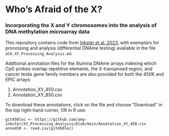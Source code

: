 # Who’s Afraid of the X? 
### Incorporating the X and Y chromosomes into the analysis of DNA methylation microarray data
This repository contains code from [Inkster et al. 2023](https://epigeneticsandchromatin.biomedcentral.com/articles/10.1186/s13072-022-00477-0), with exemplars for processing and analysis (differential DNAme testing) available in the file ```aCA_XY_Processing_Analysis.md```.

Additional annotation files for the Illumina DNAme arrays indexing which CpG probes overlap repetitive elements, the X-transposed region, and cancer testis gene family members are also provided for both the 450K and EPIC arrays:
  1. Annotation_XY_450.csv
  2. Annotation_XY_850.csv
  
  To download these annotations, click on the file and  choose "Download" in the top right-hand corner, OR in R use:
  
  ```
  git450loc <- https://github.com/amy-inkster/XY_Processing_Analysis/blob/main/Annotation_XY_450.csv
  anno450 <- read.csv(git450loc)
  ```
